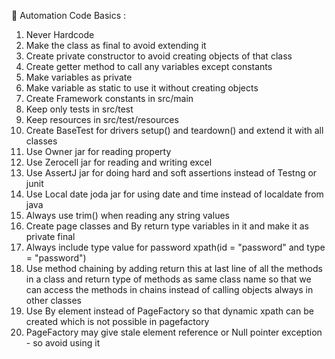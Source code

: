 🌱 Automation Code Basics :

1. Never Hardcode
2. Make the class as final to avoid extending it
3. Create private constructor to avoid creating objects of that class
4. Create getter method to call any variables except constants
5. Make variables as private
6. Make variable as static to use it without creating objects
7. Create Framework constants in src/main
8. Keep only tests in src/test
9. Keep resources in src/test/resources
10. Create BaseTest for drivers setup() and teardown() and extend it with all classes
11. Use Owner jar for reading property
12. Use Zerocell jar for reading and writing excel
13. Use AssertJ jar for doing hard and soft assertions instead of Testng or junit 
14. Use Local date joda jar for using date and time instead of localdate from java 
15. Always use trim() when reading any string values
16. Create page classes and By return type variables in it and make it as private final
17. Always include type value for password xpath(id = "password" and type = "password")
18. Use method chaining by adding return this at last line of all the methods in a class and return type of methods as same class name so that we can access the methods in chains instead of calling objects always in other classes
19. Use By element instead of PageFactory so that dynamic xpath can be created which is not possible in pagefactory 
20. PageFactory may give stale element reference or Null pointer exception - so avoid using it
